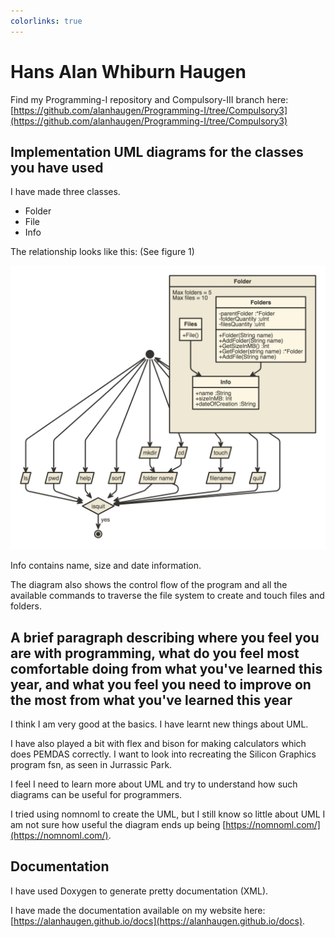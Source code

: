```yaml
---
colorlinks: true
---
```


# Hans Alan Whiburn Haugen

Find my Programming-I repository and Compulsory-III branch here: [https://github.com/alanhaugen/Programming-I/tree/Compulsory3](https://github.com/alanhaugen/Programming-I/tree/Compulsory3)

## Implementation UML diagrams for the classes you have used

I have made three classes.

* Folder
* File
* Info

The relationship looks like this: (See figure 1)

![UML](figures/uml.png)

Info contains name, size and date information.

The diagram also shows the control flow of the program and all the available commands to traverse the file system to create and touch files and folders.

## A brief paragraph describing where you feel you are with programming, what do you feel most comfortable doing from what you\'ve learned this year, and what you feel you need to improve on the most from what you've learned this year

I think I am very good at the basics. I have learnt new things about UML.

I have also played a bit with flex and bison for making calculators which does PEMDAS correctly. I want to look into recreating the Silicon Graphics program fsn, as seen in Jurrassic Park.

I feel I need to learn more about UML and try to understand how such diagrams can be useful for programmers.

I tried using nomnoml to create the UML, but I still know so little about UML I am not sure how useful the diagram ends up being [https://nomnoml.com/](https://nomnoml.com/).

## Documentation

I have used Doxygen to generate pretty documentation (XML).

I have made the documentation available on my website here: [https://alanhaugen.github.io/docs](https://alanhaugen.github.io/docs).

